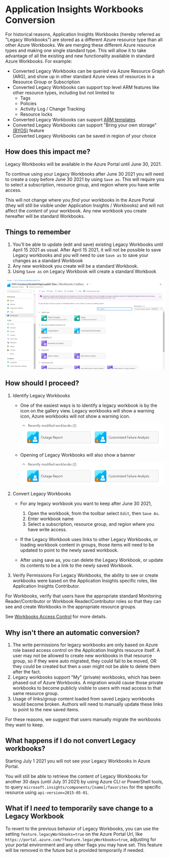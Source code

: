 # Application Insights Workbooks Conversion
For historical reasons, Application Insights Workbooks (hereby referred as "Legacy Workbooks") are stored as a different Azure resource type than all other Azure Workbooks. We are merging these different Azure resource types and making one single standard type. This will allow it to take advantage of all the existing and new functionality available in standard Azure Workbooks. For example:

* Converted Legacy Workbooks can be queried via Azure Resource Graph (ARG), and show up in other standard Azure views of resources in a Resource Group or Subscription
* Converted Legacy Workbooks can support top level ARM features like other resource types, including but not limited to
    * Tags
    * Policies
    * Activity Log / Change Tracking
    * Resource locks
* Converted Legacy Workbooks can support [ARM templates](../Programmatically.md) 
* Converted Legacy Workbooks can support "Bring your own storage" [(BYOS)](../BYOS/BringYourOwnStorage.md) feature
* Converted Legacy Workbooks can be saved in region of your choice

## How does this impact me? 
Legacy Workbooks will be available in the Azure Portal until June 30, 2021. 

To continue using your Legacy Workbooks after June 30 2021 you will need to create a copy before June 30 2021 by using `Save as`. This will require you to select a subscription, resource group, and region where you have write access.

This will not change where you *find* your workbooks in the Azure Portal (they will still be visible under Application Insights / Workbooks) and will not affect the *content* of your workbook. Any new workbook you create hereafter will be standard Workbooks.

## Things to remember 

1. You'll be able to update (edit and save) existing Legacy Workbooks until April 15 2021 as usual. After April 15 2021, it will not be possible to save Legacy workbooks and you will need to use `Save as` to save your changes as a standard Workbook
2. Any new workbook you create will be a standard Workbook.
3. Using `Save as` on Legacy Workbook will create a standard Workbook

![Gallery showing warning icons and conversion banner](../Images/LegacyOverview.png)


## How should I proceed?
1. Identify Legacy Workbooks
    * One of the easiest ways is to identify a legacy workbook is by the icon on the gallery view. Legacy workbooks will show a warning icon, Azure workbooks will not show a warning icon. 

        ![Icons showing warning](../Images/LegacyWarning.png)
    
    * Opening of Legacy Workbooks will also show a banner 

        ![Banner](../Images/LegacyWarning.png)
    
2. Convert Legacy Workbooks

    * For any legacy workbook you want to keep after June 30 2021,

        1. Open the workbook, from the toolbar select `Edit`, then `Save As`. 
        2. Enter workbook name 
        3. Select a subscription, resource group, and region where you have write access.

    * If the Legacy Workbook uses links to other Legacy Workbooks, or loading workbook content in groups, those items will need to be updated to point to the newly saved workbook.

    * After using save as, you can delete the Legacy Workbook, or update its contents to be a link to the newly saved Workbook.

3. Verify Permissions
For Legacy Workbooks, the ability to see or create workbooks were based on the Application Insights specific roles, like Application Insights Contributor.

For Workbooks, verify that users have the appropriate standard Monitoring Reader/Contributor or Workbook Reader/Contributor roles so that they can see and create Workbooks in the appropriate resource groups.

See [Workbooks Access Control](https://docs.microsoft.com/en-us/azure/azure-monitor/visualize/workbooks-access-control) for more details.

## Why isn't there an automatic conversion?
1. The write permissions for legacy workbooks are only based on Azure role based access control on the Application Insights resource itself. A user may not be allowed to create new workbooks in that resource group, so if they were auto migrated, they could fail to be moved, OR they could be created but then a user might not be able to delete them after the fact.
2. Legacy workbooks support "My" (private) workbooks, which has been phased out of Azure Workbooks. A migration would cause those private workbooks to become publicly visible to users with read access to that same resource group.
3. Usage of links/group content loaded from saved Legacy workbooks would become broken. Authors will need to manually update these links to point to the new saved items.

For these reasons, we suggest that users manually migrate the workbooks they want to keep.

## What happens if I do not convert Legacy workbooks?
Starting July 1 2021 you will not see your Legacy Workbooks in Azure Portal. 

You will still be able to retrieve the content of Legacy Workbooks for another 30 days (until July 31 2021) by using Azure CLI or PowerShell tools, to query `microsoft.insights/components/[name]/favorites` for the specific resource using `api-version=2015-05-01`. 

## What if I *need* to temporarily save change to a Legacy Workbook
To revert to the previous behavior of Legacy Workbooks, you can use the setting `feature.legacyWorkbooks=true` on the Azure Portal Url, like `https://portal.azure.com/?feature.legacyWorkbooks=true`, adjusting for your portal environment and any other flags you may have set. This feature will be removed in the future but is provided temporarily if needed.
